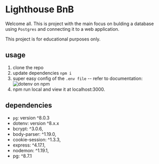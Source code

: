 # Lighthouse BnB

Welcome all. This is project with the main focus on bulding a database using `Postgres` and connecting it to a web application.

This project is for educational purposes only.

## usage

1. clone the repo
1. update dependencies `npm i`
1. super easy config of the `.env file` -- refer to documentation: ![dotenv on npm](https://www.npmjs.com/package/dotenv)
1. npm run local and view it at localhost:3000.

## dependencies

- `pg`: version ^8.0.3
- dotenv: version ^8.x.x
- bcrypt: ^3.0.6,
- body-parser: ^1.19.0,
- cookie-session: ^1.3.3,
- express: ^4.17.1,
- nodemon: ^1.19.1,
- pg: ^8.7.1
